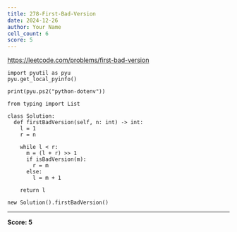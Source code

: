 ```yaml
---
title: 278-First-Bad-Version
date: 2024-12-26
author: Your Name
cell_count: 6
score: 5
---
```


https://leetcode.com/problems/first-bad-version


```
import pyutil as pyu
pyu.get_local_pyinfo()
```


```
print(pyu.ps2("python-dotenv"))
```


```
from typing import List
```


```
class Solution:
  def firstBadVersion(self, n: int) -> int:
    l = 1
    r = n

    while l < r:
      m = (l + r) >> 1
      if isBadVersion(m):
        r = m
      else:
        l = m + 1

    return l
```


```
new Solution().firstBadVersion()
```


---
**Score: 5**
